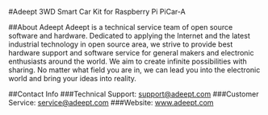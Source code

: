 #Adeept 3WD Smart Car Kit for Raspberry Pi PiCar-A

##About Adeept
Adeept is a technical service team of open source software and hardware. Dedicated to applying the Internet and the latest industrial technology in open source area, we strive to provide best hardware support and software service for general makers and electronic enthusiasts around the world. We aim to create infinite possibilities with sharing. No matter what field you are in, we can lead you into the electronic world and bring your ideas into reality.

##Contact Info
###Technical Support:  support@adeept.com
###Customer Service:   service@adeept.com
###Website:            www.adeept.com
